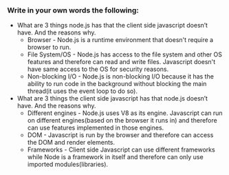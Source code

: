 ### Write in your own words the following:

-   What are 3 things node.js has that the client side javascript doesn’t
    have. And the reasons why.
    -   Browser - Node.js is a runtime environment that doesn't require a browser to run.
    -   File System/OS - Node.js has access to the file system and other OS features and therefore can read and write files. Javascript doesn't have same access to the OS for security reasons.
    -   Non-blocking I/O - Node.js is non-blocking I/O because it has the ability to run code in the background without blocking the main thread(it uses the event loop to do so).
-   What are 3 things the client side javascript has that node.js doesn’t
    have. And the reasons why.
    -   Different engines - Node.js uses V8 as its engine. Javascript can run on different engines(based on the browser it runs in) and therefore can use features implemented in those engines.
    -   DOM - Javascript is run by the browser and therefore can access the DOM and render elements.
    -   Frameworks - Client side Javascript can use different frameworks while Node is a framework in itself and therefore can only use imported modules(libraries).
